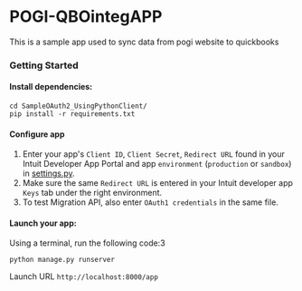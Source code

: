 # POGI-QBOintegAPP
This is a sample app used to sync data from pogi website to quickbooks 

### Getting Started

#### Install dependencies:

    cd SampleOAuth2_UsingPythonClient/
    pip install -r requirements.txt

#### Configure app

1. Enter your app's `Client ID`, `Client Secret`, `Redirect URL` found in your Intuit Developer App Portal and app `environment` (`production` or `sandbox`) in [settings.py](SampleOAuth2_UsingPythonClient/settings.py).
2. Make sure the same `Redirect URL` is entered in your Intuit developer app `Keys` tab under the right environment.
3. To test Migration API, also enter `OAuth1 credentials` in the same file.

#### Launch your app:
Using a terminal, run the following code:3

    python manage.py runserver

Launch URL `http://localhost:8000/app`
